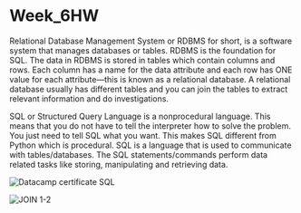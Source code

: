 # Week_6HW

Relational Database Management System or RDBMS for short,  is a software system that manages databases or tables. RDBMS is the foundation for SQL. The data in RDBMS is stored in tables which contain columns and rows. Each column has a name for the data attribute and each row has ONE value for each attribute—this is known as a relational database.  A relational database usually has different tables and you can join the tables to extract relevant information and do investigations. 

SQL or Structured Query Language is a nonprocedural language. This means that you do not have to tell the interpreter how to solve the problem. You just need to tell SQL what you want.  This makes SQL different from Python which is procedural. SQL is a language that is used to communicate with tables/databases. The SQL statements/commands perform data related tasks like storing, manipulating and retrieving data.

![Datacamp certificate SQL](https://user-images.githubusercontent.com/69228806/139005678-6cfc40a3-5b54-4214-8af7-29a73b133ac6.png)

![JOIN 1-2 ](https://user-images.githubusercontent.com/69228806/139005698-09206495-0c06-401e-9f49-c89f6b46f3f3.png)
